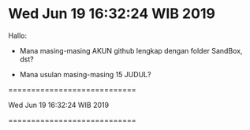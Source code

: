 ---
---

Wed Jun 19 16:32:24 WIB 2019
============================

Hallo:

* Mana masing-masing AKUN github lengkap dengan folder SandBox, dst?

* Mana usulan masing-masing 15 JUDUL?



============================

Wed Jun 19 16:32:24 WIB 2019

============================


